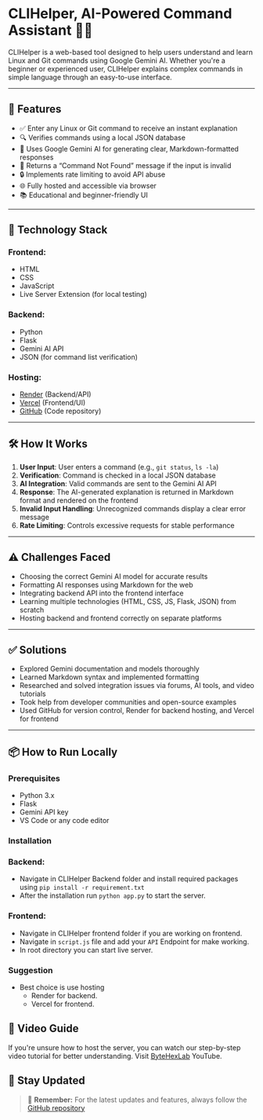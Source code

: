 # CLIHelper, AI-Powered Command Assistant 🔧🤖

CLIHelper is a web-based tool designed to help users understand and learn Linux and Git commands using Google Gemini AI. Whether you're a beginner or experienced user, CLIHelper explains complex commands in simple language through an easy-to-use interface.

---

## 🚀 Features

- ✅ Enter any Linux or Git command to receive an instant explanation
- 🔍 Verifies commands using a local JSON database
- 🤖 Uses Google Gemini AI for generating clear, Markdown-formatted responses
- 🧠 Returns a “Command Not Found” message if the input is invalid
- 🔒 Implements rate limiting to avoid API abuse
- 🌐 Fully hosted and accessible via browser
- 📚 Educational and beginner-friendly UI

---

## 🧰 Technology Stack

### Frontend:
- HTML
- CSS
- JavaScript
- Live Server Extension (for local testing)

### Backend:
- Python
- Flask
- Gemini AI API
- JSON (for command list verification)

### Hosting:
- [Render](https://render.com/) (Backend/API)
- [Vercel](https://vercel.app/) (Frontend/UI)
- [GitHub](https://github.com/) (Code repository)

---

## 🛠 How It Works

1. **User Input**: User enters a command (e.g., `git status`, `ls -la`)
2. **Verification**: Command is checked in a local JSON database
3. **AI Integration**: Valid commands are sent to the Gemini AI API
4. **Response**: The AI-generated explanation is returned in Markdown format and rendered on the frontend
5. **Invalid Input Handling**: Unrecognized commands display a clear error message
6. **Rate Limiting**: Controls excessive requests for stable performance

---

## ⚠️ Challenges Faced

- Choosing the correct Gemini AI model for accurate results
- Formatting AI responses using Markdown for the web
- Integrating backend API into the frontend interface
- Learning multiple technologies (HTML, CSS, JS, Flask, JSON) from scratch
- Hosting backend and frontend correctly on separate platforms

---

## ✅ Solutions

- Explored Gemini documentation and models thoroughly
- Learned Markdown syntax and implemented formatting
- Researched and solved integration issues via forums, AI tools, and video tutorials
- Took help from developer communities and open-source examples
- Used GitHub for version control, Render for backend hosting, and Vercel for frontend

---

## 📦 How to Run Locally

### Prerequisites
- Python 3.x
- Flask
- Gemini API key
- VS Code or any code editor

### Installation


### Backend:

- Navigate in CLIHelper Backend folder and install required packages using `pip install -r requirement.txt`
- After the installation run `python app.py` to start the server.

### Frontend:
- Navigate in CLIHelper frontend folder if you are working on frontend.
- Navigate in `script.js` file and add your `API` Endpoint for make working.
- In root directory you can start live server.

### Suggestion
- Best choice is use hosting
    -   Render for backend.
    -   Vercel for  frontend.

## 🎥 Video Guide
If you're unsure how to host the server, you can watch our step-by-step video tutorial for better understanding. Visit [ByteHexLab](https://www.youtube.com/@ByteHexLab) YouTube.



## 📌 Stay Updated

> 🔄 **Remember:** For the latest updates and features, always follow the [GitHub repository](https://github.com/Hackresist/CLIHelper-Project)
